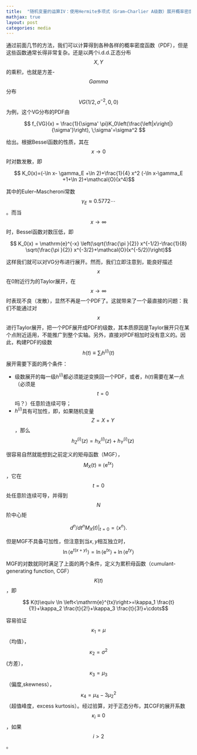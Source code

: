 ```yaml
---
title:  "随机变量的运算IV：使用Hermite多项式（Gram–Charlier A级数）展开概率密度分布"
mathjax: true
layout: post
categories: media
---
```


通过前面几节的方法，我们可以计算得到各种各样的概率密度函数（PDF），但是这些函数通常长得非常复杂。还是以两个i.d.d.正态分布$$X, Y$$的乘积，也就是方差-$$Gamma$$分布$$VG(1/2,\sigma^{-2},0,0)$$为例，这个VG分布的PDF由

$$ f_{VG}(x) = \frac{1}{\sigma' \pi}K_0\left(\frac{\left|x\right|}{\sigma'}\right), \;\sigma'=\sigma^2 $$

给出。根据Bessel函数的性质，其在$$x\to0$$时对数发散，即


$$ K_0(x)=(-\ln x- \gamma_E +\ln 2)+\frac{1}{4} x^2 (-\ln x-\gamma_E +1+\ln 2)+\mathcal{O}(x^4)$$

其中的Euler–Mascheroni常数$$ \gamma_E\approx 0.5772\cdots$$。而当$$x\to \infty$$时，Bessel函数对数压低，即

$$ K_0(x) = \mathrm{e}^{-x} \left(\sqrt{\frac{\pi }{2}} x^{-1/2}-\frac{1}{8} \sqrt{\frac{\pi }{2}} x^{-3/2}+\mathcal{O}(x^{-5/2})\right)$$

这样我们就可以对VG分布进行展开。然而，我们立即注意到，能良好描述$$x$$在0附近行为的Taylor展开，在$$x\to\infty $$时表现不良（发散），显然不再是一个PDF了。这就带来了一个最直接的问题：我们不能通过对$$x$$进行Taylor展开，把一个PDF展开成PDF的级数，其本质原因是Taylor展开只在某个点附近适用，不能推广到整个实轴。另外，直接对PDF相加时没有意义的。因此，构建PDF的级数$$ h(t)\equiv \sum_i h^{(i)}(t)$$展开需要下面的两个条件：

- 级数展开的每一级$h^{(i)}$都必须能逆变换回一个PDF，或者，$h(t)$需要在某一点（必须是$$t=0$$吗？）任意阶连续可导；
- $h^{(i)}$具有可加性，即，如果随机变量$$Z=X+Y$$，那么$$ h^{(i)}_Z(z) = h^{(i)}_X(z)+h^{(i)}_Y(z)$$

很容易自然就能想到之前定义的矩母函数（MGF），$$M_{X}(t)\equiv \left<\mathrm{e}^{tx}\right> $$，它在$$t=0 $$处任意阶连续可导，并得到$$N$$阶中心矩

$$ \left. d^{n}/dt^n M_X(t) \right|_{t=0} = \left<x^n\right>. $$

但是MGF不具备可加性，但注意到当$x,y$相互独立时，
$$ \ln\left<\mathrm{e}^{t(x+y)}\right>=\ln\left<\mathrm{e}^{tx}\right>+\ln\left<\mathrm{e}^{ty}\right>$$

MGF的对数就同时满足了上面的两个条件，定义为累积母函数（cumulant-generating function, CGF）$$ K(t)$$，即

$$ K(t)\equiv \ln \left<\mathrm{e}^{tx}\right>=\kappa_1 \frac{t}{1!}+\kappa_2 \frac{t}{2!}+\kappa_3 \frac{t}{3!}+\cdots$$

容易验证$$ \kappa_1=\mu$$（均值），$$\kappa_2=\sigma^2$$ (方差），$$ \kappa_3=\mu_3$$（偏度,skewness），$$ \kappa_4=\mu_4-3\mu_2^2$$（超值峰度，excess kurtosis）。经过验算，对于正态分布，其CGF的展开系数$$\kappa_{i}\equiv 0$$，如果$$i>2$$。
